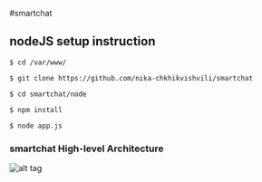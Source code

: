 #smartchat


## nodeJS setup instruction
`$ cd /var/www/`

`$ git clone https://github.com/nika-chkhikvishvili/smartchat`

`$ cd smartchat/node`

`$ npm install `

`$ node app.js`

### smartchat High-level Architecture
![alt tag](https://docs.google.com/drawings/d/1y4BmbK7VZ2wqZXuLtyRb1HmUio8FiWdq0tklcyjKWb4/pub?w=700&h=364)



